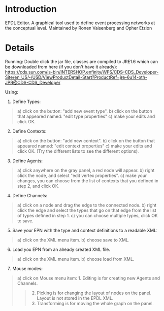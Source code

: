 # Introduction #

EPDL Editor.
A graphical tool used to define event processing networks at the conceptual level.
Maintained by Ronen Vaisenberg and Opher Etzion


# Details #

Running:
Double click the jar file, classes are compiled to JRE1.6 which can be downloaded from here (if you don't have it already): https://cds.sun.com/is-bin/INTERSHOP.enfinity/WFS/CDS-CDS_Developer-Site/en_US/-/USD/ViewProductDetail-Start?ProductRef=jre-6u14-oth-JPR@CDS-CDS_Developer

Using:

1) Define Types:
> a) click on the button: "add new event type".
> b) click on the button that appeared named: "edit type properties"
> c) make your edits and click OK.
2) Define Contexts:
> a) click on the button: "add new context".
> b) click on the button that appeared named: "edit context properties"
> c) make your edits and click OK. (Try the different lists to see the different options).
3) Define Agents:
> a) click anywhere on the gray panel, a red node will appear.
> b) right click the node, and select "edit vertex properties".
> c) make your changes, you can choose from the list of contexts that you defined in step 2, and click OK.
4) Define Channels:
> a) click on a node and drag the edge to the connected node.
> b) right click the edge and select the types that go on that edge from the list of types defined in step 1.
> c) you can choose multiple types, click OK to save.
5) Save your EPN with the type and context definitions to a readable XML:
> a) click on the XML menu item.
> b) choose save to XML.
6) Load you EPN from an already created XML file.
> a) click on the XML menu item.
> b) choose load from XML.
7) Mouse modes:
> a) click on Mouse menu item:
    1. Editing is for creating new Agents and Channels.
> > 2) Picking is for changing the layout of nodes on the panel. Layout is not stored in the EPDL XML.
> > 3) Transforming is for moving the whole graph on the panel.